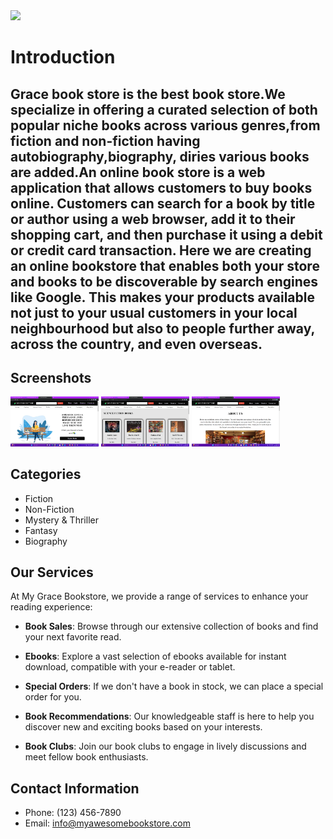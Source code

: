 <img src="././img/logo1.jpeg"/>

# Introduction 
## Grace book store is the best book store.We specialize in offering a curated selection of both popular niche books across various genres,from fiction  and non-fiction having autobiography,biography, diries various books are added.An online book store is a web application that allows customers to buy books online. Customers can search for a book by title or author using a web browser, add it to their shopping cart, and then purchase it using a debit or credit card transaction. Here we are creating an online bookstore that enables both your store and books to be discoverable by search engines like Google. This makes your products available not just to your usual customers in your local neighbourhood but also to people further away, across the country, and even overseas.

## Screenshots


<img src="./Screenshot%20(180).png"  width="28%" height="28%">
<img src="./Screenshot%20(181).png"  width="28%" height="28%">
<img src="./Screenshot%20(183).png"  width="28%" height="28%">






## Categories

- Fiction
- Non-Fiction
- Mystery & Thriller
- Fantasy
- Biography
 

## Our Services

At My Grace Bookstore, we provide a range of services to enhance your reading experience:

- **Book Sales**: Browse through our extensive collection of books and find your next favorite read.

- **Ebooks**: Explore a vast selection of ebooks available for instant download, compatible with your e-reader or tablet.

- **Special Orders**: If we don't have a book in stock, we can place a special order for you.

- **Book Recommendations**: Our knowledgeable staff is here to help you discover new and exciting books based on your interests.

- **Book Clubs**: Join our book clubs to engage in lively discussions and meet fellow book enthusiasts.



## Contact Information

- Phone: (123) 456-7890
- Email: info@myawesomebookstore.com




